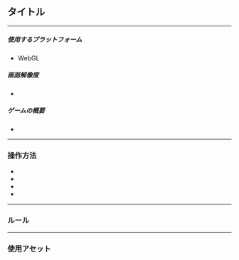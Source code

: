 ## タイトル


---

##### 使用するプラットフォーム

- WebGL

##### 画面解像度

-

##### ゲームの概要

-


---


### 操作方法

-
-
-
-


---


### ルール


---


### 使用アセット
